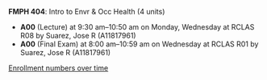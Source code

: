 **FMPH 404**: Intro to Envr & Occ Health (4 units)

- **A00** (Lecture) at 9:30 am–10:50 am on Monday, Wednesday at RCLAS R08 by Suarez, Jose R (A11817961)
- **A00** (Final Exam) at 8:00 am–10:59 am on Wednesday at RCLAS R01 by Suarez, Jose R (A11817961)

[Enrollment numbers over time](./FMPH404.tsv)
